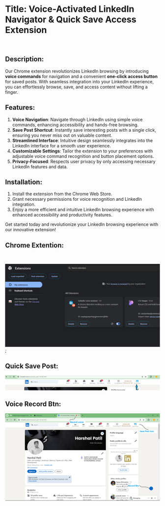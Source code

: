 

<h1><strong>Title:</strong> Voice-Activated LinkedIn Navigator & Quick Save Access Extension</h1>


<br>
<h2><strong>Description</strong>:</h2>
<p>Our Chrome extension revolutionizes LinkedIn browsing by introducing <strong>voice commands</strong> for navigation and a convenient <strong>one-click access button</strong> for saved posts. With seamless integration into your LinkedIn experience, you can effortlessly browse, save, and access content without lifting a finger.</p>

<h2><strong>Features</strong>:</h2>
<ol>
    <li><strong>Voice Navigation</strong>: Navigate through LinkedIn using simple voice commands, enhancing accessibility and hands-free browsing.</li>
    <li><strong>Save Post Shortcut</strong>: Instantly save interesting posts with a single click, ensuring you never miss out on valuable content.</li>
    <li><strong>Streamlined Interface</strong>: Intuitive design seamlessly integrates into the LinkedIn interface for a smooth user experience.</li>
    <li><strong>Customizable Settings</strong>: Tailor the extension to your preferences with adjustable voice command recognition and button placement options.</li>
    <li><strong>Privacy-Focused</strong>: Respects user privacy by only accessing necessary LinkedIn features and data.</li>
</ol>

<h2><strong>Installation</strong>:</h2>
<ol>
    <li>Install the extension from the Chrome Web Store.</li>
    <li>Grant necessary permissions for voice recognition and LinkedIn integration.</li>
    <li>Enjoy a more efficient and intuitive LinkedIn browsing experience with enhanced accessibility and productivity features.</li>
</ol>

<p>Get started today and revolutionize your LinkedIn browsing experience with our innovative extension!</p>




<h2><strong>Chrome Extention</strong>:</h2>
     <br>
    
![Extention](./assets/Linkedin%20Extention.png);
   <br>  
 
<h2><strong> Quick Save Post</strong>:</h2>

![Add Save Post Icon](./assets/add%20save%20post%20btn.png)
   <br>
    
<h2><strong>Voice Record Btn</strong>:</h2>

![Recording](./assets/Linkedin%20Page.png)

 <br>


